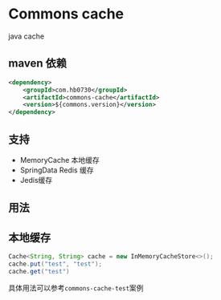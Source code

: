 # Commons cache
java cache
## maven 依赖
```xml
<dependency>
    <groupId>com.hb0730</groupId>
    <artifactId>commons-cache</artifactId>
    <version>${commons.version}</version>
</dependency>
```
## 支持
+ MemoryCache 本地缓存
+ SpringData Redis 缓存
+ Jedis缓存

## 用法
## 本地缓存
```java
Cache<String, String> cache = new InMemoryCacheStore<>();
cache.put("test", "test");
cache.get("test")
```
具体用法可以参考`commons-cache-test`案例
